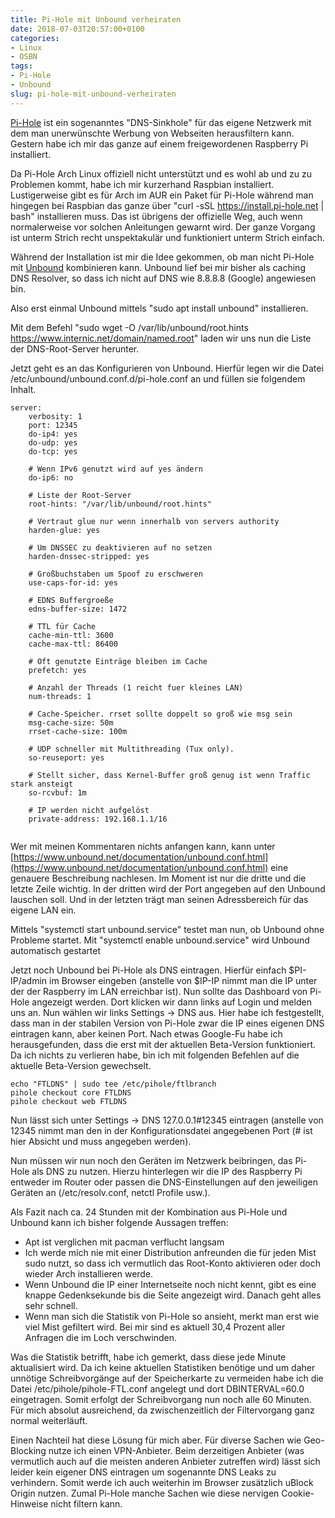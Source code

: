 ```yaml
---
title: Pi-Hole mit Unbound verheiraten
date: 2018-07-03T20:57:00+0100
categories:
- Linux
- OSBN
tags:
- Pi-Hole
- Unbound
slug: pi-hole-mit-unbound-verheiraten
---
```

[Pi-Hole](https://pi-hole.net) ist ein sogenanntes "DNS-Sinkhole" für das eigene Netzwerk mit dem man unerwünschte Werbung von Webseiten herausfiltern kann. Gestern habe ich mir das ganze auf einem freigewordenen Raspberry Pi installiert.

Da Pi-Hole Arch Linux offiziell nicht unterstützt und es wohl ab und zu zu Problemen kommt, habe ich mir kurzerhand Raspbian installiert. Lustigerweise gibt es für Arch im AUR ein Paket für Pi-Hole während man hingegen bei Raspbian das ganze über "curl -sSL https://install.pi-hole.net | bash" installieren muss. Das ist übrigens der offizielle Weg, auch wenn normalerweise vor solchen Anleitungen gewarnt wird. Der ganze Vorgang ist unterm Strich recht unspektakulär und funktioniert unterm Strich einfach.

Während der Installation ist mir die Idee gekommen, ob man nicht Pi-Hole mit [Unbound](https://www.unbound.net) kombinieren kann. Unbound lief bei mir bisher als caching DNS Resolver, so dass ich nicht auf DNS wie 8.8.8.8 (Google) angewiesen bin.

Also erst einmal Unbound mittels "sudo apt install unbound" installieren.

Mit dem Befehl "sudo wget -O /var/lib/unbound/root.hints https://www.internic.net/domain/named.root" laden wir uns nun die Liste der DNS-Root-Server herunter.

Jetzt geht es an das Konfigurieren von Unbound. Hierfür legen wir die Datei /etc/unbound/unbound.conf.d/pi-hole.conf an und füllen sie folgendem Inhalt.

<pre class="line-numbers language-bash" style="white-space:pre-wrap;">
<code class="language-bash">server:
    verbosity: 1
    port: 12345
    do-ip4: yes
    do-udp: yes
    do-tcp: yes

    # Wenn IPv6 genutzt wird auf yes ändern
    do-ip6: no

    # Liste der Root-Server
    root-hints: "/var/lib/unbound/root.hints"

    # Vertraut glue nur wenn innerhalb von servers authority
    harden-glue: yes

    # Um DNSSEC zu deaktivieren auf no setzen
    harden-dnssec-stripped: yes

    # Großbuchstaben um Spoof zu erschweren
    use-caps-for-id: yes
    
    # EDNS Buffergroeße
    edns-buffer-size: 1472

    # TTL für Cache
    cache-min-ttl: 3600
    cache-max-ttl: 86400

    # Oft genutzte Einträge bleiben im Cache
    prefetch: yes

    # Anzahl der Threads (1 reicht fuer kleines LAN)
    num-threads: 1
    
    # Cache-Speicher. rrset sollte doppelt so groß wie msg sein
    msg-cache-size: 50m
    rrset-cache-size: 100m
    
    # UDP schneller mit Multithreading (Tux only).
    so-reuseport: yes
    
    # Stellt sicher, dass Kernel-Buffer groß genug ist wenn Traffic stark ansteigt 
    so-rcvbuf: 1m

    # IP werden nicht aufgelöst
    private-address: 192.168.1.1/16
    </code></pre>

Wer mit meinen Kommentaren nichts anfangen kann, kann unter [https://www.unbound.net/documentation/unbound.conf.html](https://www.unbound.net/documentation/unbound.conf.html) eine genauere Beschreibung nachlesen. Im Moment ist nur die dritte und die letzte Zeile wichtig. In der dritten wird der Port angegeben auf den Unbound lauschen soll. Und in der letzten trägt man seinen Adressbereich für das eigene LAN ein.

Mittels "systemctl start unbound.service" testet man nun, ob Unbound ohne Probleme startet. Mit "systemctl enable unbound.service" wird Unbound automatisch gestartet

Jetzt noch Unbound bei Pi-Hole als DNS eintragen. Hierfür einfach $PI-IP/admin im Browser eingeben (anstelle von $IP-IP nimmt man die IP unter der der Raspberry im LAN erreichbar ist). Nun sollte das Dashboard von Pi-Hole angezeigt werden. Dort klicken wir dann links auf Login und melden uns an. Nun wählen wir links Settings -&gt; DNS aus. Hier habe ich festgestellt, dass man in der stabilen Version von Pi-Hole zwar die IP eines eigenen DNS eintragen kann, aber keinen Port. Nach etwas Google-Fu habe ich herausgefunden, dass die erst mit der aktuellen Beta-Version funktioniert. Da ich nichts zu verlieren habe, bin ich mit folgenden Befehlen auf die aktuelle Beta-Version gewechselt.

<pre class="line-numbers language-bash" style="white-space:pre-wrap;">
<code class="language-bash">echo "FTLDNS" | sudo tee /etc/pihole/ftlbranch
pihole checkout core FTLDNS 
pihole checkout web FTLDNS</code>
</pre>

Nun lässt sich unter Settings -&gt; DNS 127.0.0.1#12345 eintragen (anstelle von 12345 nimmt man den in der Konfigurationsdatei angegebenen Port (# ist hier Absicht und muss angegeben werden).

Nun müssen wir nun noch den Geräten im Netzwerk beibringen, das Pi-Hole als DNS zu nutzen. Hierzu hinterlegen wir die IP des Raspberry Pi entweder im Router oder passen die DNS-Einstellungen auf den jeweiligen Geräten an (/etc/resolv.conf, netctl Profile usw.).

Als Fazit nach ca. 24 Stunden mit der Kombination aus Pi-Hole und Unbound kann ich bisher folgende Aussagen treffen:

- Apt ist verglichen mit pacman verflucht langsam
- Ich werde mich nie mit einer Distribution anfreunden die für jeden Mist sudo nutzt, so dass ich vermutlich das Root-Konto aktivieren oder doch wieder Arch installieren werde.
- Wenn Unbound die IP einer Internetseite noch nicht kennt, gibt es eine knappe Gedenksekunde bis die Seite angezeigt wird. Danach geht alles sehr schnell.
- Wenn man sich die Statistik von Pi-Hole so ansieht, merkt man erst wie viel Mist gefiltert wird. Bei mir sind es aktuell 30,4 Prozent aller Anfragen die im Loch verschwinden.

Was die Statistik betrifft, habe ich gemerkt, dass diese jede Minute aktualisiert wird. Da ich keine aktuellen Statistiken benötige und um daher unnötige Schreibvorgänge auf der Speicherkarte zu vermeiden habe ich die Datei /etc/pihole/pihole-FTL.conf angelegt und dort DBINTERVAL=60.0 eingetragen. Somit erfolgt der Schreibvorgang nun noch alle 60 Minuten. Für mich absolut ausreichend, da zwischenzeitlich der Filtervorgang ganz normal weiterläuft.

Einen Nachteil hat diese Lösung für mich aber. Für diverse Sachen wie Geo-Blocking nutze ich einen VPN-Anbieter. Beim derzeitigen Anbieter (was vermutlich auch auf die meisten anderen Anbieter zutreffen wird) lässt sich leider kein eigener DNS eintragen um sogenannte DNS Leaks zu verhindern. Somit werde ich auch weiterhin im Browser zusätzlich uBlock Origin nutzen. Zumal Pi-Hole manche Sachen wie diese nervigen Cookie-Hinweise nicht filtern kann.
